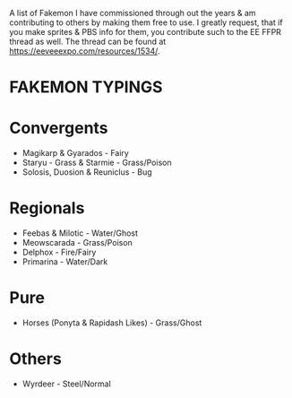 A list of Fakemon I have commissioned through out the years & am contributing to others by making them free to use.
I greatly request, that if you make sprites & PBS info for them, you contribute such to the EE FFPR thread as well.
The thread can be found at https://eeveeexpo.com/resources/1534/.

# FAKEMON TYPINGS
# Convergents
- Magikarp & Gyarados - Fairy
- Staryu - Grass & Starmie - Grass/Poison
- Solosis, Duosion & Reuniclus - Bug

# Regionals
- Feebas & Milotic - Water/Ghost
- Meowscarada - Grass/Poison
- Delphox - Fire/Fairy
- Primarina - Water/Dark

# Pure
- Horses (Ponyta & Rapidash Likes) - Grass/Ghost

# Others
- Wyrdeer - Steel/Normal
